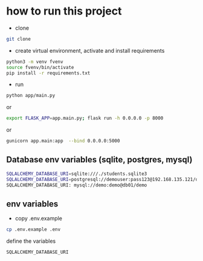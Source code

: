 # how to run this project

* clone
```bash
git clone 
```
* create virtual environment, activate and install requirements
```bash
python3 -m venv fvenv
source fvenv/bin/activate
pip install -r requirements.txt
```
* run
```bash
python app/main.py
```
or
```bash
export FLASK_APP=app.main.py; flask run -h 0.0.0.0 -p 8000
```
or
```bash
gunicorn app.main:app  --bind 0.0.0.0:5000
```
## Database env variables (sqlite, postgres, mysql)
```bash
SQLALCHEMY_DATABASE_URI=sqlite:///./students.sqlite3
SQLALCHEMY_DATABASE_URI=postgresql://demouser:pass123@192.168.135.121/demodb
SQLALCHEMY_DATABASE_URI: mysql://demo:demo@db01/demo

```
## env variables
* copy .env.example
```bash
cp .env.example .env
```
define the variables
```bash
SQLALCHEMY_DATABASE_URI
```